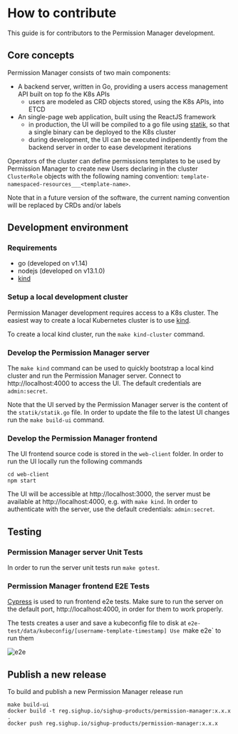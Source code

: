 # How to contribute

This guide is for contributors to the Permission Manager development.

## Core concepts

Permission Manager consists of two main components:

- A backend server, written in Go, providing a users access management API built on top fo the K8s APIs
  - users are modeled as CRD objects stored, using the K8s APIs, into ETCD
- An single-page web application, built using the ReactJS framework
  - in production, the UI will be compiled to a go file using [statik](https://github.com/rakyll/statik), so that a single binary can be deployed to the K8s cluster
  - during development, the UI can be executed indipendently from the backend server in order to ease development iterations

Operators of the cluster can define permissions templates to be used by Permission Manager to create new Users declaring in the cluster `ClusterRole` objects with the following naming convention: `template-namespaced-resources___<template-name>`.

Note that in a future version of the software, the current naming convention will be replaced by CRDs and/or labels

## Development environment

### Requirements

- go (developed on v1.14)
- nodejs (developed on v13.1.0)
- [kind](https://github.com/kubernetes-sigs/kind)

### Setup a local development cluster

Permission Manager development requires access to a K8s cluster.
The easiest way to create a local Kubernetes cluster is to use [kind](https://github.com/kubernetes-sigs/kind).

To create a local kind cluster, run the `make kind-cluster` command. 

### Develop the Permission Manager server

The `make kind` command can be used to quickly bootstrap a local kind cluster and run the Permission Manager server.
Connect to http://localhost:4000 to access the UI. The default credentials are `admin:secret`.

Note that the UI served by the Permission Manager server is the content of the `statik/statik.go` file.
In order to update the file to the latest UI changes run the `make build-ui` command.

### Develop the Permission Manager frontend

The UI frontend source code is stored in the `web-client` folder.
In order to run the UI locally run the following commands

```
cd web-client
npm start
```

The UI will be accessible at http://localhost:3000, the server must be available at http://localhost:4000, e.g. with `make kind`.
In order to authenticate with the server, use the default credentials: `admin:secret`.

## Testing

### Permission Manager server Unit Tests

In order to run the server unit tests run `make gotest`.

### Permission Manager frontend E2E Tests

[Cypress](https://cypress.io) is used to run frontend e2e tests.
Make sure to run the server on the default port, http://localhost:4000, in order for them to work properly.

The tests creates a user and save a kubeconfig file to disk at `e2e-test/data/kubeconfig/[username-template-timestamp]
Use `make e2e` to run them

![e2e](./assets/e2e.gif)

## Publish a new release

To build and publish a new Permission Manager release run

```
make build-ui
docker build -t reg.sighup.io/sighup-products/permission-manager:x.x.x .
docker push reg.sighup.io/sighup-products/permission-manager:x.x.x
```
